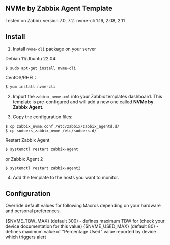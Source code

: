 ## NVMe by Zabbix Agent Template

Tested on Zabbix version 7.0, 7.2. nvme-cli 1.16, 2.08, 2.11

## Install

1) Install `nvme-cli` package on your server

Debian 11/Ubuntu 22.04:

```
$ sudo apt-get install nvme-cli
```

CentOS/RHEL:

```
$ yum install nvme-cli
```


2) Import the `zabbix_nvme.xml` into your Zabbix templates dashboard. This template is pre-configured and will add a new one called **NVMe by Zabbix Agent**.

3) Copy the configuration files:

```
$ cp zabbix_nvme.conf /etc/zabbix/zabbix_agentd.d/
$ cp sudoers_zabbix_nvme /etc/sudoers.d/
```

Restart Zabbix Agent
```
$ systemctl restart zabbix-agent
```
or Zabbix Agent 2

```
$ systemctl restart zabbix-agent2
```

4) Add the template to the hosts you want to monitor.

## Configuration

Override default values for following Macros depending on your hardware and personal preferences.

{$NVME_TBW_MAX} (default 300) - defines maximum TBW for (check your device documentation for this value)
{$NVME_USED_MAX} (default 80) - defines maximum value of "Percentage Used" value reported by device which triggers alert
